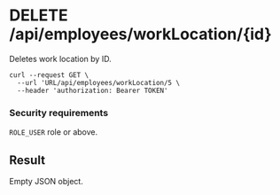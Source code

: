 # DELETE /api/employees/workLocation/{id}
Deletes work location by ID.

```
curl --request GET \
  --url 'URL/api/employees/workLocation/5 \
  --header 'authorization: Bearer TOKEN'
```

### Security requirements
`ROLE_USER` role or above.

## Result
Empty JSON object.